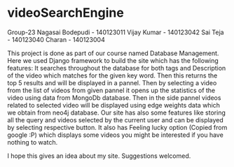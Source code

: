 # videoSearchEngine
Group-23 
Nagasai Bodepudi - 140123011
Vijay Kumar - 140123042
Sai Teja - 140123040
Charan - 140123004

This project is done as part of our course named Database Management. Here we used Django framework to build the site which has the following features: It searches throughout the database for both tags and Description of the video which matches for the given key word. Then this returns the top 5 results and will be displayed in a pannel. Then by selecting a video from the list of videos from given pannel it opens up the statistics of the video using data from MongoDb database. Then in the side pannel videos related to selected video will be displayed using edge weights data which we obtain from neo4j database. Our site has also some features like storing all the query and videos selected by the current user and can be displayed by selecting respective button. It also has Feeling lucky option (Copied from google :P) which displays some videos you might be interested if you have nothing to watch.

I hope this gives an idea about my site. Suggestions welcomed.
